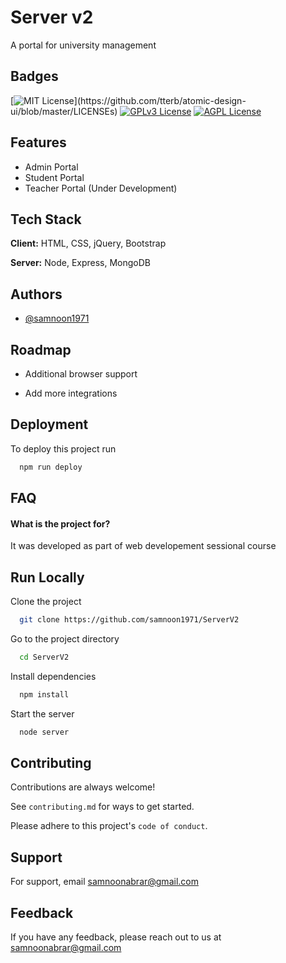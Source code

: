 

# Server v2

A portal for university management


## Badges

[![MIT License](https://img.shields.io/apm/l/atomic-design-ui.svg?)](https://github.com/tterb/atomic-design-ui/blob/master/LICENSEs)
[![GPLv3 License](https://img.shields.io/badge/License-GPL%20v3-yellow.svg)](https://opensource.org/licenses/)
[![AGPL License](https://img.shields.io/badge/license-AGPL-blue.svg)](http://www.gnu.org/licenses/agpl-3.0)


## Features

- Admin Portal
- Student Portal
- Teacher Portal (Under Development)

## Tech Stack

**Client:** HTML, CSS, jQuery, Bootstrap

**Server:** Node, Express, MongoDB


## Authors

- [@samnoon1971](https://www.github.com/samnoon1971)


## Roadmap

- Additional browser support

- Add more integrations



## Deployment

To deploy this project run

```bash
  npm run deploy
```


## FAQ

#### What is the project for?

It was developed as part of web developement sessional course


## Run Locally

Clone the project

```bash
  git clone https://github.com/samnoon1971/ServerV2
```

Go to the project directory

```bash
  cd ServerV2
```

Install dependencies

```bash
  npm install
```

Start the server

```bash
  node server
```


## Contributing

Contributions are always welcome!

See `contributing.md` for ways to get started.

Please adhere to this project's `code of conduct`.


## Support

For support, email samnoonabrar@gmail.com


## Feedback

If you have any feedback, please reach out to us at samnoonabrar@gmail.com
  
